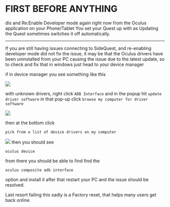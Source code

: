 # FIRST BEFORE ANYTHING 
dis and Re:Enable Developer mode again right now from the Oculus application on your Phone/Tablet You set your Quest up with as Updating the Quest sometimes switches it off automatically.

----

If you are still having issues connecting to SideQuest, and re-enabling developer mode did not fix the issue,
it may be that the Oculus drivers have been uninstalled from your PC causing the issue due to the latest update, so to check and fix that in windows just head to your device manager

if in device manager you see something like this

![](https://cdn.discordapp.com/attachments/615234122604085262/629749839718121546/12.png)


with unknown drivers, right click 
`ADB Interface`
and in the popup hit 
`update driver software`
in that pop-up click 
`browse my computer for driver software`

![](https://camo.githubusercontent.com/ed9362d3ded6cd7c70c3e22810141d7258ad222e/68747470733a2f2f63646e2e646973636f72646170702e636f6d2f6174746163686d656e74732f3538313531393534393032373834343130362f3632393037353838323335383630333830362f53637265656e73686f745f3431302e706e67)

then at the bottom click 

`pick from a list of device drivers on my computer` 

![](https://cdn.discordapp.com/attachments/615234122604085262/629737481708896269/11.png)
then you should see 

`oculus device`

from there you should be able to find find the 

`oculus composite adb interface` 

option and install it after that restart your PC and the issue should be resolved.

Last resort failing this sadly is a Factory reset, that helps many users get back online.